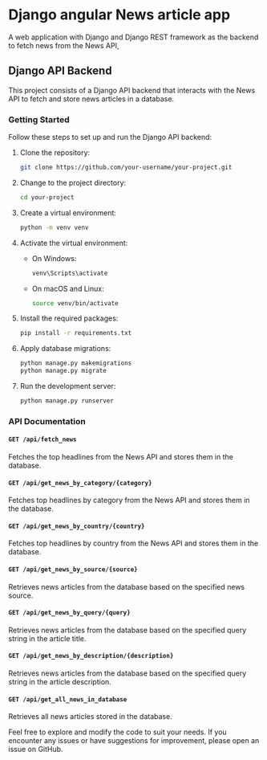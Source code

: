 # Django angular News article app

A web application with Django and Django REST framework as the backend to fetch
news from the News API,

## Django API Backend

This project consists of a Django API backend that interacts with the News API to fetch and store news articles in a database.

### Getting Started

Follow these steps to set up and run the Django API backend:

1. Clone the repository:

    ```bash
    git clone https://github.com/your-username/your-project.git
    ```

2. Change to the project directory:

    ```bash
    cd your-project
    ```

3. Create a virtual environment:

    ```bash
    python -m venv venv
    ```

4. Activate the virtual environment:

    - On Windows:

        ```bash
        venv\Scripts\activate
        ```

    - On macOS and Linux:

        ```bash
        source venv/bin/activate
        ```

5. Install the required packages:

    ```bash
    pip install -r requirements.txt
    ```

6. Apply database migrations:

    ```bash
    python manage.py makemigrations
    python manage.py migrate
    ```

7. Run the development server:

    ```bash
    python manage.py runserver
    ```

### API Documentation

#### `GET /api/fetch_news`

Fetches the top headlines from the News API and stores them in the database.

#### `GET /api/get_news_by_category/{category}`

Fetches top headlines by category from the News API and stores them in the database.

#### `GET /api/get_news_by_country/{country}`

Fetches top headlines by country from the News API and stores them in the database.

#### `GET /api/get_news_by_source/{source}`

Retrieves news articles from the database based on the specified news source.

#### `GET /api/get_news_by_query/{query}`

Retrieves news articles from the database based on the specified query string in the article title.

#### `GET /api/get_news_by_description/{description}`

Retrieves news articles from the database based on the specified query string in the article description.

#### `GET /api/get_all_news_in_database`

Retrieves all news articles stored in the database.

Feel free to explore and modify the code to suit your needs. If you encounter any issues or have suggestions for improvement, please open an issue on GitHub.
